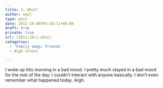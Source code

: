 ```yaml
---
title: I… What?
author: edel
type: post
date: 2011-10-06T04:28:11+00:00
draft: true
private: true
url: /2011/10/i-what/
categories:
  - 'Family &amp; Friends'
  - High School

---
```

I woke up this morning in a bad mood. I pretty much stayed in a bad mood for the rest of the day. I couldn&#8217;t interact with anyone basically. I don&#8217;t even remember what happened today. Argh.

<ol class="footnote">
</ol>
